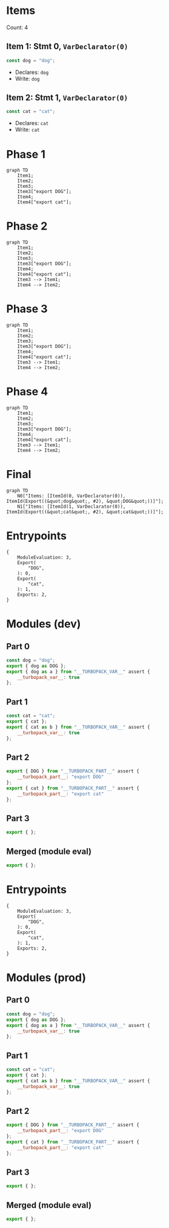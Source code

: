 # Items

Count: 4

## Item 1: Stmt 0, `VarDeclarator(0)`

```js
const dog = "dog";

```

- Declares: `dog`
- Write: `dog`

## Item 2: Stmt 1, `VarDeclarator(0)`

```js
const cat = "cat";

```

- Declares: `cat`
- Write: `cat`

# Phase 1
```mermaid
graph TD
    Item1;
    Item2;
    Item3;
    Item3["export DOG"];
    Item4;
    Item4["export cat"];
```
# Phase 2
```mermaid
graph TD
    Item1;
    Item2;
    Item3;
    Item3["export DOG"];
    Item4;
    Item4["export cat"];
    Item3 --> Item1;
    Item4 --> Item2;
```
# Phase 3
```mermaid
graph TD
    Item1;
    Item2;
    Item3;
    Item3["export DOG"];
    Item4;
    Item4["export cat"];
    Item3 --> Item1;
    Item4 --> Item2;
```
# Phase 4
```mermaid
graph TD
    Item1;
    Item2;
    Item3;
    Item3["export DOG"];
    Item4;
    Item4["export cat"];
    Item3 --> Item1;
    Item4 --> Item2;
```
# Final
```mermaid
graph TD
    N0["Items: [ItemId(0, VarDeclarator(0)), ItemId(Export((&quot;dog&quot;, #2), &quot;DOG&quot;))]"];
    N1["Items: [ItemId(1, VarDeclarator(0)), ItemId(Export((&quot;cat&quot;, #2), &quot;cat&quot;))]"];
```
# Entrypoints

```
{
    ModuleEvaluation: 3,
    Export(
        "DOG",
    ): 0,
    Export(
        "cat",
    ): 1,
    Exports: 2,
}
```


# Modules (dev)
## Part 0
```js
const dog = "dog";
export { dog as DOG };
export { dog as a } from "__TURBOPACK_VAR__" assert {
    __turbopack_var__: true
};

```
## Part 1
```js
const cat = "cat";
export { cat };
export { cat as b } from "__TURBOPACK_VAR__" assert {
    __turbopack_var__: true
};

```
## Part 2
```js
export { DOG } from "__TURBOPACK_PART__" assert {
    __turbopack_part__: "export DOG"
};
export { cat } from "__TURBOPACK_PART__" assert {
    __turbopack_part__: "export cat"
};

```
## Part 3
```js
export { };

```
## Merged (module eval)
```js
export { };

```
# Entrypoints

```
{
    ModuleEvaluation: 3,
    Export(
        "DOG",
    ): 0,
    Export(
        "cat",
    ): 1,
    Exports: 2,
}
```


# Modules (prod)
## Part 0
```js
const dog = "dog";
export { dog as DOG };
export { dog as a } from "__TURBOPACK_VAR__" assert {
    __turbopack_var__: true
};

```
## Part 1
```js
const cat = "cat";
export { cat };
export { cat as b } from "__TURBOPACK_VAR__" assert {
    __turbopack_var__: true
};

```
## Part 2
```js
export { DOG } from "__TURBOPACK_PART__" assert {
    __turbopack_part__: "export DOG"
};
export { cat } from "__TURBOPACK_PART__" assert {
    __turbopack_part__: "export cat"
};

```
## Part 3
```js
export { };

```
## Merged (module eval)
```js
export { };

```
